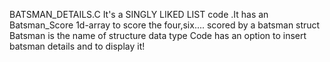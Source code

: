 BATSMAN_DETAILS.C
It's a SINGLY LIKED LIST code .It  has an Batsman_Score 1d-array to score the four,six.... scored by a batsman
struct Batsman is the name of structure data type
Code has an option to insert batsman details and to display it!

